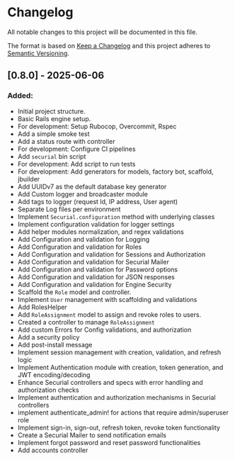 # Changelog

All notable changes to this project will be documented in this file.

The format is based on [Keep a Changelog](https://keepachangelog.com/en/1.1.0/)
and this project adheres to [Semantic Versioning](https://semver.org/spec/v2.0.0.html).

## [0.8.0] - 2025-06-06

### Added:

- Initial project structure.
- Basic Rails engine setup.
- For development: Setup Rubocop, Overcommit, Rspec
- Add a simple smoke test
- Add a status route with controller
- For development: Configure CI pipelines
- Add `securial` bin script
- For development: Add script to run tests
- For development: Add generators for models, factory bot, scaffold, jbuilder
- Add UUIDv7 as the default database key generator
- Add Custom logger and broadcaster module
- Add tags to logger (request Id, IP address, User agent)
- Separate Log files per environment
- Implement `Securial.configuration` method with underlying classes
- Implement configuration validation for logger settings
- Add helper modules normalization, and regex validations
- Add Configuration and validation for Logging
- Add Configuration and validation for Roles
- Add Configuration and validation for Sessions and Authorization
- Add Configuration and validation for Securial Mailer
- Add Configuration and validation for Password options
- Add Configuration and validation for JSON responses
- Add Configuration and validation for Engine Security
- Scaffold the `Role` model and controller.
- Implement `User` management with scaffolding and validations
- Add RolesHelper
- Add `RoleAssignment` model to assign and revoke roles to users.
- Created a controller to manage `RoleAssignment`
- Add custom Errors for Config validations, and authorization
- Add a security policy
- Add post-install message
- Implement session management with creation, validation, and refresh logic
- Implement Authentication module with creation, token generation, and JWT encoding/decoding
- Enhance Securial controllers and specs with error handling and authorization checks
- Implement authentication and authorization mechanisms in Securial controllers
- implement authenticate_admin! for actions that require admin/superuser role
- Implement sign-in, sign-out, refresh token, revoke token functionality
- Create a Securial Mailer to send notification emails
- Implement forgot password and reset password functionalities
- Add accounts controller
